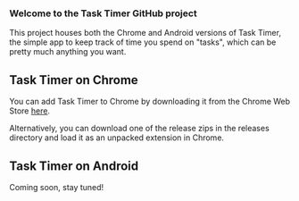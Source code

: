 ### Welcome to the Task Timer GitHub project
This project houses both the Chrome and Android versions of Task Timer, the simple app to keep track of time you spend on "tasks", which can be pretty much anything you want.

## Task Timer on Chrome
You can add Task Timer to Chrome by downloading it from the Chrome Web Store [here](https://chrome.google.com/webstore/detail/task-timer/aomfjmibjhhfdenfkpaodhnlhkolngif).

Alternatively, you can download one of the release zips in the releases directory and load it as an unpacked extension in Chrome.

## Task Timer on Android
Coming soon, stay tuned!